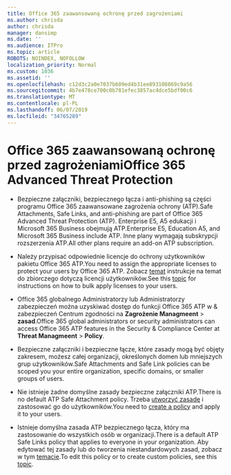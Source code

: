 ```yaml
---
title: Office 365 zaawansowaną ochronę przed zagrożeniami
ms.author: chrisda
author: chrisda
manager: dansimp
ms.date: ''
ms.audience: ITPro
ms.topic: article
ROBOTS: NOINDEX, NOFOLLOW
localization_priority: Normal
ms.custom: 1036
ms.assetid: ''
ms.openlocfilehash: c12d3c2a0e7037b609ed4b31ee893108869c9a56
ms.sourcegitcommit: 4b7e478ce700c0b781efec3857ac4dce5bdf00c6
ms.translationtype: MT
ms.contentlocale: pl-PL
ms.lasthandoff: 06/07/2019
ms.locfileid: "34765289"
---
```

# <a name="office-365-advanced-threat-protection"></a><span data-ttu-id="0ccad-102">Office 365 zaawansowaną ochronę przed zagrożeniami</span><span class="sxs-lookup"><span data-stu-id="0ccad-102">Office 365 Advanced Threat Protection</span></span>

- <span data-ttu-id="0ccad-103">Bezpieczne załączniki, bezpiecznego łącza i anti-phishing są części programu Office 365 zaawansowane zagrożenia ochrony (ATP).</span><span class="sxs-lookup"><span data-stu-id="0ccad-103">Safe Attachments, Safe Links, and anti-phishing are part of Office 365 Advanced Threat Protection (ATP).</span></span> <span data-ttu-id="0ccad-104">Enterprise E5, A5 edukacji i Microsoft 365 Business obejmują ATP.</span><span class="sxs-lookup"><span data-stu-id="0ccad-104">Enterprise E5, Education A5, and Microsoft 365 Business include ATP.</span></span> <span data-ttu-id="0ccad-105">Inne plany wymagają subskrypcji rozszerzenia ATP.</span><span class="sxs-lookup"><span data-stu-id="0ccad-105">All other plans require an add-on ATP subscription.</span></span>

- <span data-ttu-id="0ccad-106">Należy przypisać odpowiednie licencje do ochrony użytkowników pakietu Office 365 ATP.</span><span class="sxs-lookup"><span data-stu-id="0ccad-106">You need to assign the appropriate licenses to protect your users by Office 365 ATP.</span></span> <span data-ttu-id="0ccad-107">Zobacz [temat](https://docs.microsoft.com/office365/admin/subscriptions-and-billing/assign-licenses-to-users) instrukcje na temat do zbiorczego dotyczą licencji użytkowników.</span><span class="sxs-lookup"><span data-stu-id="0ccad-107">See this [topic](https://docs.microsoft.com/office365/admin/subscriptions-and-billing/assign-licenses-to-users) for instructions on how to bulk apply licenses to your users.</span></span>

- <span data-ttu-id="0ccad-108">Office 365 globalnego Administratorzy lub Administratorzy zabezpieczeń można uzyskiwać dostęp do funkcji Office 365 ATP w & zabezpieczeń Centrum zgodności na **Zagrożenie Managmeent** \> **zasad**.</span><span class="sxs-lookup"><span data-stu-id="0ccad-108">Office 365 global administrators or security administrators can access Office 365 ATP features in the Security & Compliance Center at **Threat Managmeent** \> **Policy**.</span></span>

- <span data-ttu-id="0ccad-109">Bezpieczne załączniki i bezpieczne łącze, które zasady mogą być objęty zakresem, możesz całej organizacji, określonych domen lub mniejszych grup użytkowników.</span><span class="sxs-lookup"><span data-stu-id="0ccad-109">Safe Attachments and Safe Link policies can be scoped you your entire organization, specific domains, or smaller groups of users.</span></span>

- <span data-ttu-id="0ccad-110">Nie istnieje żadne domyślne zasady bezpieczne załączniki ATP.</span><span class="sxs-lookup"><span data-stu-id="0ccad-110">There is no default ATP Safe Attachment policy.</span></span> <span data-ttu-id="0ccad-111">Trzeba [utworzyć zasadę](https://docs.microsoft.com/office365/securitycompliance/set-up-atp-safe-attachments-policies) i zastosować go do użytkowników.</span><span class="sxs-lookup"><span data-stu-id="0ccad-111">You need to [create a policy](https://docs.microsoft.com/office365/securitycompliance/set-up-atp-safe-attachments-policies) and apply it to your users.</span></span>

- <span data-ttu-id="0ccad-112">Istnieje domyślna zasada ATP bezpiecznego łącza, który ma zastosowanie do wszystkich osób w organizacji.</span><span class="sxs-lookup"><span data-stu-id="0ccad-112">There is a default ATP Safe Links policy that applies to everyone in your organization.</span></span> <span data-ttu-id="0ccad-113">Aby edytować tej zasady lub do tworzenia niestandardowych zasad, zobacz w tym [temacie](https://docs.microsoft.com/office365/securitycompliance/set-up-atp-safe-links-policies).</span><span class="sxs-lookup"><span data-stu-id="0ccad-113">To edit this policy or to create custom policies, see this [topic](https://docs.microsoft.com/office365/securitycompliance/set-up-atp-safe-links-policies).</span></span>
